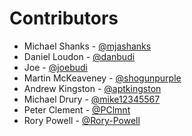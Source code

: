 # Contributors

- Michael Shanks - [@mjashanks](https://github.com/mjashanks)
- Daniel Loudon - [@danbudi](https://github.com/marblekirby)
- Joe - [@joebudi](https://github.com/joebudi)
- Martin McKeaveney - [@shogunpurple](https://github.com/shogunpurple)
- Andrew Kingston - [@aptkingston](https://github.com/aptkingston)
- Michael Drury - [@mike12345567](https://github.com/mike12345567)
- Peter Clement - [@PClmnt](https://github.com/PClmnt)
- Rory Powell - [@Rory-Powell](https://github.com/Rory-Powell)
